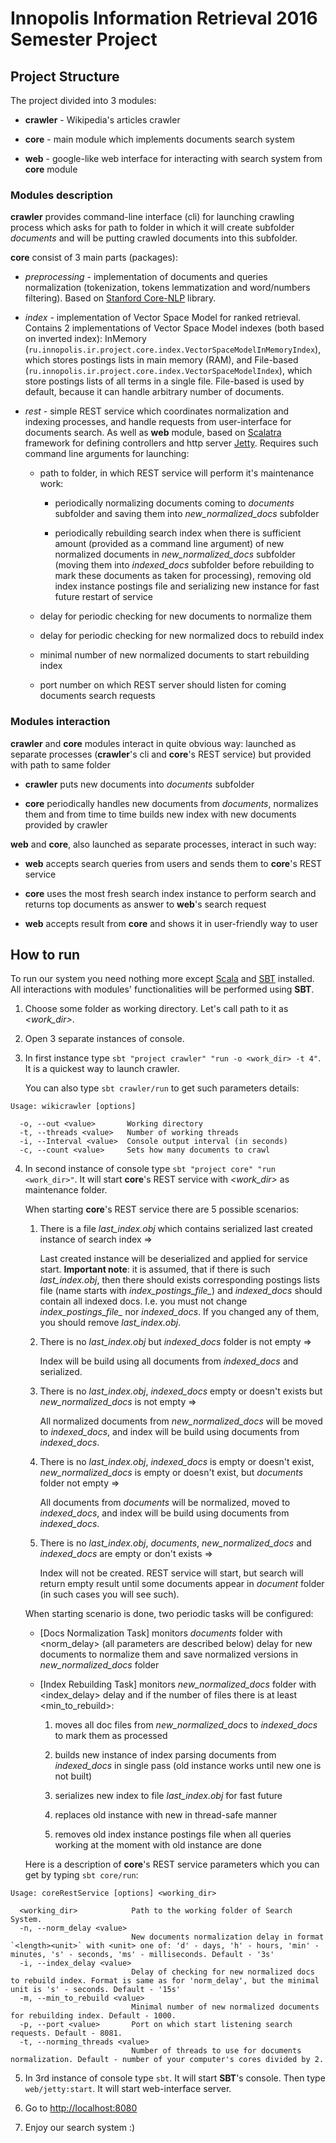 # Innopolis Information Retrieval 2016 Semester Project

## Project Structure
The project divided into 3 modules:

- **crawler** - Wikipedia's articles crawler

- **core** - main module which implements documents search system

- **web** - google-like web interface for interacting with search system from **core** module

### Modules description

**crawler** provides command-line interface (cli) for launching crawling process
which asks for path to folder in which it will create subfolder _documents_ and will be putting 
crawled documents into this subfolder. 

**core** consist of 3 main parts (packages):

- _preprocessing_ - implementation of documents and queries normalization 
(tokenization, tokens lemmatization and word/numbers filtering). 
Based on [Stanford Core-NLP](http://stanfordnlp.github.io/CoreNLP/) library.

- _index_ - implementation of Vector Space Model for ranked retrieval. 
Contains 2 implementations of Vector Space Model indexes (both based on inverted index): 
InMemory (`ru.innopolis.ir.project.core.index.VectorSpaceModelInMemoryIndex`), 
which stores postings lists in main memory (RAM), 
and File-based (`ru.innopolis.ir.project.core.index.VectorSpaceModelIndex`), 
which store postings lists of all terms in a single file. 
File-based is used by default, because it can handle arbitrary number of documents. 

- _rest_ - simple REST service which coordinates normalization and indexing processes, 
and handle requests from user-interface for documents search. 
As well as **web** module, based on [Scalatra](http://www.scalatra.org/) 
framework for defining controllers and http server [Jetty](http://www.eclipse.org/jetty/). 
Requires such command line arguments for launching:
	- path to folder, in which REST service will perform it's maintenance work:
	 
	  - periodically normalizing documents coming to _documents_ subfolder 
	  and saving them into *new_normalized_docs* subfolder
	
      - periodically rebuilding search index when there is sufficient amount 
      (provided as a command line argument) of new normalized documents 
      in *new_normalized_docs* subfolder (moving them into *indexed_docs* subfolder 
      before rebuilding to mark these documents as taken for processing), 
      removing old index instance postings file and serializing new instance 
      for fast future restart of service   
      
   - delay for periodic checking for new documents to normalize them
   
   - delay for periodic checking for new normalized docs to rebuild index
   
   - minimal number of new normalized documents to start rebuilding index
   
   - port number on which REST server should listen for coming documents search requests

### Modules interaction

**crawler** and **core** modules interact in quite obvious way: 
launched as separate processes (**crawler**'s cli and **core**'s REST service)
but provided with path to same folder

- **crawler** puts new documents into _documents_ subfolder  

- **core** periodically handles new documents from _documents_, normalizes them and 
from time to time builds new index with new documents provided by crawler

**web** and **core**, also launched as separate processes, interact in such way:

- **web** accepts search queries from users and sends them to **core**'s REST service 

- **core** uses the most fresh search index instance to perform search 
and returns top documents as answer to **web**'s search request

- **web** accepts result from **core** and shows it in user-friendly way to user

## How to run
To run our system you need nothing more except [Scala](https://www.scala-lang.org/) and 
[SBT](http://www.scala-sbt.org/) installed. All interactions with modules' functionalities will 
be performed using **SBT**.
 
1. Choose some folder as working directory. Let's call path to it as *\<work_dir\>*.

2. Open 3 separate instances of console.

3. In first instance type `sbt "project crawler" "run -o <work_dir> -t 4"`. It is a quickest way to launch crawler.

   You can also type `sbt crawler/run` to get such parameters details:
```text
Usage: wikicrawler [options]

  -o, --out <value>       Working directory
  -t, --threads <value>   Number of working threads
  -i, --Interval <value>  Console output interval (in seconds)
  -c, --count <value>     Sets how many documents to crawl
```

4. In second instance of console type `sbt "project core" "run <work_dir>"`. 
It will start **core**'s REST service with *<work\_dir>* as maintenance folder.

	When starting **core**'s REST service there are 5 possible scenarios:
	
	1. There is a file *last_index.obj* which contains serialized last created instance of search index =\>
	
		Last created instance will be deserialized and applied for service start. 
		 **Important note**: it is assumed, that if there is such *last_index.obj*, 
		 then there should exists corresponding postings lists file 
		 (name starts with *index_postings_file_*) and *indexed_docs* 
		 should contain all indexed docs. I.e. you must not change 
         *index_postings_file_* nor *indexed_docs*. If you changed any of them, 
	     you should remove *last_index.obj*.
	   
	2. There is no *last_index.obj* but *indexed_docs* folder is not empty =\>
	
		Index will be build using all documents from *indexed_docs* and serialized.
		 
	3. There is no *last_index.obj*, *indexed_docs* empty or doesn't exists but 
	*new_normalized_docs* is not empty =\>
	
		All normalized documents from *new_normalized_docs* will be moved to *indexed_docs*, 
		and index will be build using documents from *indexed_docs*.
		
	4. There is no *last_index.obj*, *indexed_docs* is empty or doesn't exist, 
	*new_normalized_docs* is empty or doesn't exist, but *documents* folder not empty =\>
	
		All documents from *documents* will be normalized, moved to *indexed_docs*, 
		and index will be build using documents from *indexed_docs*.
		
	5. There is no *last_index.obj*, *documents*, *new_normalized_docs* and *indexed_docs* 
	are empty or don't exists =\> 
	    
	    Index will not be created. REST service will start, but search will return empty result 
	    until some documents appear in *document* folder (in such cases you will see such). 
	    
	When starting scenario is done, two periodic tasks will be configured:
    
    - [Docs Normalization Task] monitors *documents* folder with \<norm_delay\> (all parameters are described below) delay 
     for new documents to normalize them and save normalized versions in *new_normalized_docs* folder
     
    - [Index Rebuilding Task] monitors *new_normalized_docs* folder with \<index_delay\> delay and 
    if the number of files there is at least \<min_to_rebuild\>: 
    
      1. moves all doc files from *new_normalized_docs* to *indexed_docs* to mark them as processed
      
      2. builds new instance of index parsing documents from *indexed_docs* in single pass
         (old instance works until new one is not built)
        
      3. serializes new index to file *last_index.obj* for fast future
      
      4. replaces old instance with new in thread-safe manner
       
      5. removes old index instance postings file when all queries working at the moment 
      with old instance are done
	    
	Here is a description of **core**'s REST service parameters which you can get by typing 
	`sbt core/run`:
	
```text
Usage: coreRestService [options] <working_dir>

  <working_dir>            Path to the working folder of Search System. 
  -n, --norm_delay <value>
                           New documents normalization delay in format `<length><unit>` with <unit> one of: 'd' - days, 'h' - hours, 'min' - minutes, 's' - seconds, 'ms' - milliseconds. Default - '3s'
  -i, --index_delay <value>
                           Delay of checking for new normalized docs to rebuild index. Format is same as for 'norm_delay', but the minimal unit is 's' - seconds. Default - '15s'
  -m, --min_to_rebuild <value>
                           Minimal number of new normalized documents for rebuilding index. Default - 1000.
  -p, --port <value>       Port on which start listening search requests. Default - 8081.
  -t, --norming_threads <value>
                           Number of threads to use for documents normalization. Default - number of your computer's cores divided by 2.

```
	    
5. In 3rd instance of console type `sbt`. It will start **SBT**'s console. 
Then type `web/jetty:start`. It will start web-interface server. 

6. Go to [http://localhost:8080](http://localhost:8080)

7. Enjoy our search system :\)